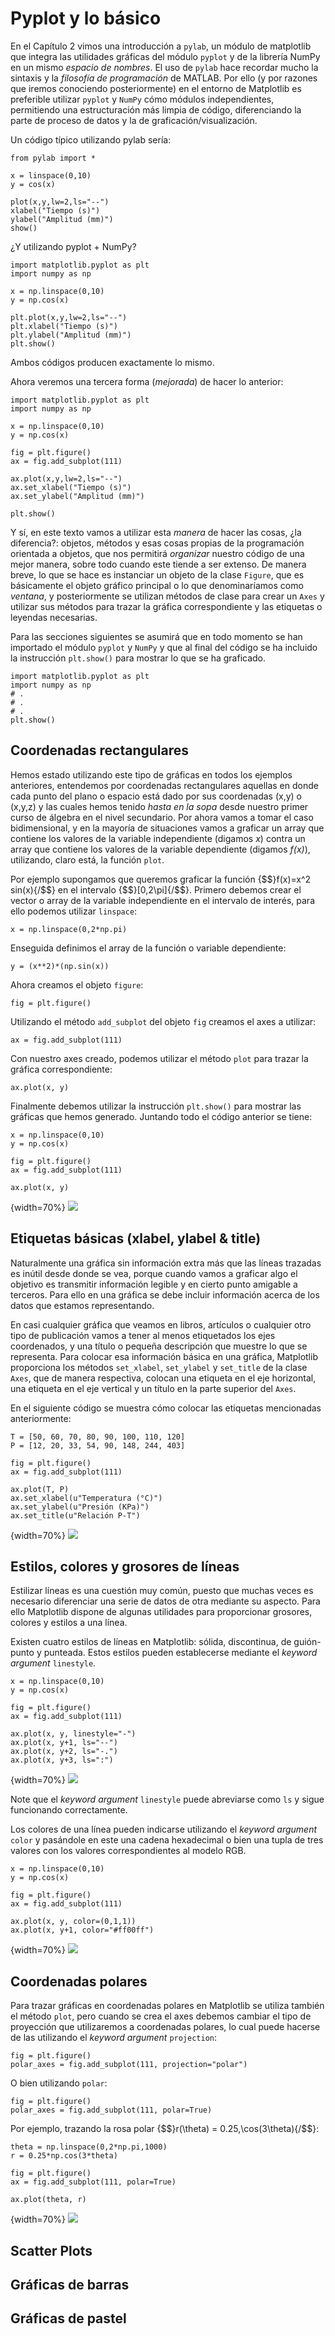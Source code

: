 # Pyplot y lo básico

En el Capítulo 2 vimos una introducción a `pylab`, un módulo de matplotlib que integra 
las utilidades gráficas del módulo `pyplot` y de la librería NumPy en un mismo *espacio de nombres*. 
El uso de `pylab` hace recordar mucho la sintaxis y la *filosofía de programación* de MATLAB. 
Por ello (y por razones que iremos conociendo posteriormente) en el entorno de Matplotlib es 
preferible utilizar `pyplot` y `NumPy` cómo módulos independientes, permitiendo una 
estructuración más limpia de código, diferenciando la parte de proceso de datos y la 
de graficación/visualización.

Un código típico utilizando pylab sería:

	from pylab import *

	x = linspace(0,10)
	y = cos(x)

	plot(x,y,lw=2,ls="--")
	xlabel("Tiempo (s)")
	ylabel("Amplitud (mm)")
	show()

¿Y utilizando pyplot + NumPy?

	import matplotlib.pyplot as plt
	import numpy as np

	x = np.linspace(0,10)
	y = np.cos(x)

	plt.plot(x,y,lw=2,ls="--")
	plt.xlabel("Tiempo (s)")
	plt.ylabel("Amplitud (mm)")
	plt.show()

Ambos códigos producen exactamente lo mismo. 

Ahora veremos una tercera forma (*mejorada*) de hacer lo anterior:

	import matplotlib.pyplot as plt
	import numpy as np

	x = np.linspace(0,10)
	y = np.cos(x)

	fig = plt.figure()
	ax = fig.add_subplot(111)

	ax.plot(x,y,lw=2,ls="--")
	ax.set_xlabel("Tiempo (s)")
	ax.set_ylabel("Amplitud (mm)")

	plt.show()

Y sí, en este texto vamos a utilizar esta *manera* de hacer las cosas, ¿la diferencia?: 
objetos, métodos y esas cosas propias de la programación orientada a objetos, que nos 
permitirá *organizar* nuestro código de una mejor manera, sobre todo cuando este 
tiende a ser extenso. De manera breve, lo que se hace es instanciar un objeto de 
la clase `Figure`, que es básicamente el objeto gráfico principal o lo que denominaríamos como 
*ventana*, y posteriormente se utilizan métodos de clase para crear un `Axes` y utilizar 
sus métodos para trazar la gráfica correspondiente y las etiquetas o leyendas necesarias.

Para las secciones siguientes se asumirá que en todo momento se han importado el módulo 
`pyplot` y `NumPy` y que al final del código se ha incluido la instrucción 
`plt.show()` para mostrar lo que se ha graficado.

	import matplotlib.pyplot as plt
	import numpy as np
	# .
	# .
	# .
	plt.show()

## Coordenadas rectangulares

Hemos estado utilizando este tipo de gráficas en todos los ejemplos anteriores, entendemos 
por coordenadas rectangulares aquellas en donde cada punto del plano o espacio está dado 
por sus coordenadas (x,y) o (x,y,z) y las cuales hemos tenido *hasta en la sopa* desde nuestro 
primer curso de álgebra en el nivel secundario. Por ahora vamos a tomar el caso bidimensional, 
y en la mayoría de situaciones vamos a graficar un array que contiene los valores de la variable 
independiente (digamos *x*) contra un array que contiene los valores de la variable dependiente 
(digamos *f(x)*), utilizando, claro está, la función `plot`.

Por ejemplo supongamos que queremos graficar la función {$$}f(x)=x^2 sin(x){/$$} en el intervalo 
{$$}[0,2\pi]{/$$}. Primero debemos crear el vector o array de la variable independiente en 
el intervalo de interés, para ello podemos utilizar `linspace`:

	x = np.linspace(0,2*np.pi)

Enseguida definimos el array de la función o variable dependiente:

	y = (x**2)*(np.sin(x))

Ahora creamos el objeto `figure`:

	fig = plt.figure()

Utilizando el método `add_subplot` del objeto `fig` creamos el axes a utilizar:

	ax = fig.add_subplot(111)

Con nuestro axes creado, podemos utilizar el método `plot` para trazar la gráfica correspondiente:

	ax.plot(x, y)

Finalmente debemos utilizar la instrucción `plt.show()` para mostrar las gráficas que hemos generado. Juntando 
todo el código anterior se tiene:

	x = np.linspace(0,10)
	y = np.cos(x)

	fig = plt.figure()
	ax = fig.add_subplot(111)

	ax.plot(x, y)

{width=70%}
![](images/ch4/img_01.png)

## Etiquetas básicas (xlabel, ylabel & title)

Naturalmente una gráfica sin información extra más que las líneas trazadas es inútil desde donde se vea, porque cuando 
vamos a graficar algo el objetivo es transmitir información legible y en cierto punto amigable a terceros. Para ello 
en una gráfica se debe incluir información acerca de los datos que estamos representando.

En casi cualquier gráfica que veamos en libros, artículos o cualquier otro tipo de publicación vamos a tener al 
menos etiquetados los ejes coordenados, y una título o pequeña descripción que muestre lo que se representa. 
Para colocar esa información básica en una gráfica, Matplotlib proporciona los métodos `set_xlabel`, `set_ylabel` y 
`set_title` de la clase `Axes`, que de manera respectiva, colocan una etiqueta en el eje horizontal, una etiqueta en el 
eje vertical y un título en la parte superior del `Axes`.

En el siguiente código se muestra cómo colocar las etiquetas mencionadas anteriormente:

	T = [50, 60, 70, 80, 90, 100, 110, 120]
	P = [12, 20, 33, 54, 90, 148, 244, 403]

	fig = plt.figure()
	ax = fig.add_subplot(111)

	ax.plot(T, P)
	ax.set_xlabel(u"Temperatura (°C)")
	ax.set_ylabel(u"Presión (KPa)")
	ax.set_title(u"Relación P-T")

{width=70%}
![](images/ch4/img_02.png)


## Estilos, colores y grosores de líneas

Estilizar líneas es una cuestión muy común, puesto que muchas veces es necesario diferenciar 
una serie de datos de otra mediante su aspecto. Para ello Matplotlib dispone de algunas 
utilidades para proporcionar grosores, colores y estilos a una línea.

Existen cuatro estilos de líneas en Matplotlib: sólida, discontinua, de guión-punto y punteada.
Estos estilos pueden establecerse mediante el *keyword argument* `linestyle`.

	x = np.linspace(0,10)
	y = np.cos(x)

	fig = plt.figure()
	ax = fig.add_subplot(111)

	ax.plot(x, y, linestyle="-")
	ax.plot(x, y+1, ls="--")
	ax.plot(x, y+2, ls="-.")
	ax.plot(x, y+3, ls=":")

{width=70%}
![](images/ch4/img_03a.png)

Note que el *keyword argument* `linestyle` puede abreviarse como `ls` y sigue funcionando 
correctamente.

Los colores de una línea pueden indicarse utilizando el *keyword argument* `color` y 
pasándole en este una cadena hexadecimal o bien una tupla de tres valores con los valores 
correspondientes al modelo RGB.

	x = np.linspace(0,10)
	y = np.cos(x)

	fig = plt.figure()
	ax = fig.add_subplot(111)

	ax.plot(x, y, color=(0,1,1))
	ax.plot(x, y+1, color="#ff00ff")

{width=70%}
![](images/ch4/img_03b.png)

## Coordenadas polares

Para trazar gráficas en coordenadas polares en Matplotlib se utiliza también el método `plot`, pero cuando se 
crea el axes debemos cambiar el tipo de proyección que utilizaremos a coordenadas polares, lo cual puede hacerse 
de las utilizando el *keyword argument* `projection`:

	fig = plt.figure()
	polar_axes = fig.add_subplot(111, projection="polar")

O bien utilizando `polar`:

	fig = plt.figure()
	polar_axes = fig.add_subplot(111, polar=True)

Por ejemplo, trazando la rosa polar {$$}r(\theta) = 0.25\,\cos(3\theta){/$$}:

	theta = np.linspace(0,2*np.pi,1000)
	r = 0.25*np.cos(3*theta)

	fig = plt.figure()
	ax = fig.add_subplot(111, polar=True)

	ax.plot(theta, r)

{width=70%}
![](images/ch4/img_03.png)


## Scatter Plots


## Gráficas de barras


## Gráficas de pastel


